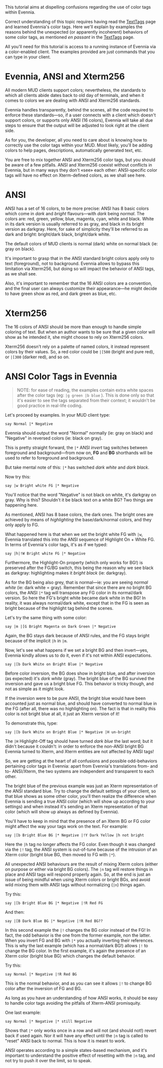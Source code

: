 This tutorial aims at dispelling confusions regarding the use of color tags within Evennia.

Correct understanding of this topic requires having read the [TextTags](TextTags.md) page and learned Evennia's color tags. Here we'll explain by examples the reasons behind the unexpected (or apparently incoherent) behaviors of some color tags, as mentioned _en passant_ in the [TextTags](TextTags.md) page.


All you'll need for this tutorial is access to a running instance of Evennia via a color-enabled client. The examples provided are just commands that you can type in your client.

Evennia, ANSI and Xterm256
==========================

All modern MUD clients support colors; nevertheless, the standards to which all clients abide dates back to old day of terminals, and when it comes to colors we are dealing with ANSI and Xterm256 standards.

Evennia handles transparently, behind the scenes, all the code required to enforce these standards—so, if a user connects with a client which doesn't support colors, or supports only ANSI (16 colors), Evennia will take all due steps to ensure that the output will be adjusted to look right at the client side.

As for you, the developer, all you need to care about is knowing how to correctly use the color tags within your MUD. Most likely, you'll be adding colors to help pages, descriptions, automatically generated text, etc.

You are free to mix together ANSI and Xterm256 color tags, but you should be aware of a few pitfalls. ANSI and Xterm256 coexist without conflicts in Evennia, but in many ways they don't «see» each other: ANSI-specific color tags will have no effect on Xterm-defined colors, as we shall see here.

ANSI
====

ANSI has a set of 16 colors, to be more precise: ANSI has 8 basic colors which come in _dark_ and _bright_ flavours—with _dark_ being _normal_. The colors are: red, green, yellow, blue, magenta, cyan, white and black. White in its dark version is usually referred to as gray, and black in its bright version as darkgray. Here, for sake of simplicity they'll be referred to as dark and bright: bright/dark black, bright/dark white.

The default colors of MUD clients is normal (dark) white on normal black (ie: gray on black).

It's important to grasp that in the ANSI standard bright colors apply only to text (foreground), not to background. Evennia allows to bypass this limitation via Xterm256, but doing so will impact the behavior of ANSI tags, as we shall see.

Also, it's important to remember that the 16 ANSI colors are a convention, and the final user can always customize their appearance—he might decide to have green show as red, and dark green as blue, etc.

Xterm256
========

The 16 colors of ANSI should be more than enough to handle simple coloring of text. But when an author wants to be sure that a given color will show as he intended it, she might choose to rely on Xterm256 colors.

Xterm256 doesn't rely on a palette of named colors, it instead represent colors by their values. So, a red color could be `|[500` (bright and pure red), or `|[300` (darker red), and so on.

ANSI Color Tags in Evennia
==========================

>   NOTE: for ease of reading, the examples contain extra white spaces after the
>   color tags (eg: `|g green |b blue` ). This is done only so that it's easier
>   to see the tags separated from their context; it wouldn't be good practice
>   in real-life coding.

Let's proceed by examples. In your MUD client type:


    say Normal |* Negative

Evennia should output the word "Normal" normally (ie: gray on black) and "Negative" in reversed colors (ie: black on gray).

This is pretty straight forward, the `|*` ANSI *invert* tag switches between foreground and background—from now on, **FG** and **BG** shorthands will be used to refer to foreground and background.

But take mental note of this: `|*` has switched *dark white* and *dark black*.

Now try this:

    say |w Bright white FG |* Negative

You'll notice that the word "Negative" is not black on white, it's darkgray on gray. Why is this? Shouldn't it be black text on a white BG? Two things are happening here.

As mentioned, ANSI has 8 base colors, the dark ones. The bright ones are achieved by means of *highlighting* the base/dark/normal colors, and they only apply to FG.

What happened here is that when we set the bright white FG with `|w`, Evennia translated this into the ANSI sequence of Highlight On + White FG. In terms of Evennia's color tags, it's as if we typed:


    say |h|!W Bright white FG |* Negative

Furthermore, the Highlight-On property (which only works for BG!) is preserved after the FG/BG switch, this being the reason why we see black as darkgray: highlighting makes it *bright black* (ie: darkgray).

As for the BG being also grey, that is normal—ie: you are seeing *normal white* (ie: dark white = gray). Remember that since there are no bright BG colors, the ANSI `|*` tag will transpose any FG color in its normal/dark version. So here the FG's bright white became dark white in the BG! In reality, it was always normal/dark white, except that in the FG is seen as bright because of the highlight tag behind the scenes.

Let's try the same thing with some color:

    say |m |[G Bright Magenta on Dark Green |* Negative

Again, the BG stays dark because of ANSI rules, and the FG stays bright because of the implicit `|h` in `|m`.

Now, let's see what happens if we set a bright BG and then invert—yes, Evennia kindly allows us to do it, even if it's not within ANSI expectations.

    say |[b Dark White on Bright Blue |* Negative

Before color inversion, the BG does show in bright blue, and after inversion (as expected) it's *dark white* (gray). The bright blue of the BG survived the inversion and gave us a bright blue FG. This behavior is tricky though, and not as simple as it might look.

If the inversion were to be pure ANSI, the bright blue would have been accounted just as normal blue, and should have converted to normal blue in the FG (after all, there was no highlighting on). The fact is that in reality this color is not bright blue at all, it just an Xterm version of it!

To demonstrate this, type:

    say |[b Dark White on Bright Blue |* Negative |H un-bright

The `|H` Highlight-Off tag should have turned *dark blue* the last word; but it didn't because it couldn't: in order to enforce the non-ANSI bright BG Evennia turned to Xterm, and Xterm entities are not affected by ANSI tags!

So, we are getting at the heart of all confusions and possible odd-behaviors pertaining color tags in Evennia: apart from Evennia's translations from- and to- ANSI/Xterm, the two systems are independent and transparent to each other.

The bright blue of the previous example was just an Xterm representation of the ANSI standard blue. Try to change the default settings of your client, so that blue shows as some other color, you'll then realize the difference when Evennia is sending a true ANSI color (which will show up according to your settings) and when instead it's sending an Xterm representation of that color (which will show up always as defined by Evennia).

You'll have to keep in mind that the presence of an Xterm BG or FG color might affect the way your tags work on the text. For example:

    say |[b Bright Blue BG |* Negative |!Y Dark Yellow |h not bright

Here the `|h` tag no longer affects the FG color. Even though it was changed via the `|!` tag, the ANSI system is out-of-tune because of the intrusion of an Xterm color (bright blue BG, then moved to FG with `|*`).

All unexpected ANSI behaviours are the result of mixing Xterm colors (either on purpose or either via bright BG colors). The `|n` tag will restore things in place and ANSI tags will respond properly again. So, at the end is just an issue of being mindful when using Xterm colors or bright BGs, and avoid wild mixing them with ANSI tags without normalizing (`|n`) things again.

Try this:

    say |[b Bright Blue BG |* Negative |!R Red FG

And then:

    say |[B Dark Blue BG |* Negative |!R Red BG??

In this second example the `|!` changes the BG color instead of the FG! In fact, the odd behavior is the one from the former example, non the latter. When you invert FG and BG with `|*` you actually inverting their references. This is why the last example (which has a normal/dark BG!) allows `|!` to change the BG color. In the first example, it's again the presence of an Xterm color (bright blue BG) which changes the default behavior.

Try this:

`say Normal |* Negative |!R Red BG`

This is the normal behavior, and as you can see it allows `|!` to change BG color after the inversion of FG and BG.

As long as you have an understanding of how ANSI works, it should be easy to handle color tags avoiding the pitfalls of Xterm-ANSI promisquity.

One last example:

`say Normal |* Negative |* still Negative`

Shows that `|*` only works once in a row and will not (and should not!) revert back if used again. Nor it will have any effect until the `|n` tag is called to "reset" ANSI back to normal. This is how it is meant to work.

ANSI operates according to a simple states-based mechanism, and it's important to understand the positive effect of resetting with the `|n` tag, and not try to
push it over the limit, so to speak.
